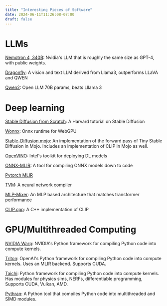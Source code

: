 ```yaml
---
title: "Interesting Pieces of Software"
date: 2024-06-11T11:26:08-07:00
draft: false
---
```


# LLMs

[Nemotron 4, 340B](https://huggingface.co/collections/nvidia/nemotron-4-340b-666b7ebaf1b3867caf2f1911):
Nvidia's LLM that is roughly the same size as GPT-4, with public weights.

[Dragonfly](https://www.together.ai/blog/dragonfly-v1):
A vision and text LLM derived from Llama3, outperforms LLaVA and QWEN

[Qwen2](https://qwenlm.github.io/blog/qwen2/):
Open LLM 70B params, beats Lllama 3

# Deep learning

[Stable Diffusion from Scratch](https://github.com/Animadversio/DiffusionFromScratch): A Harvard tutorial on Stable Diffusion

[Wonnx](https://github.com/webonnx/wonnx):
Onnx runtime for WebGPU

[Stable-Diffusion.mojo](https://github.com/lrmantovani10/Stable-Diffusion.mojo):
An implementation of the forward pass of Tiny Stable Diffusion in Mojo.
Includes an implementation of CLIP in Mojo as well.

[OpenVINO](https://github.com/openvinotoolkit/openvino):
Intel's toolkit for deploying DL models

[ONNX-MLIR](https://github.com/onnx/onnx-mlir):
A tool for compiling ONNX models down to code

[Pytorch MLIR](https://github.com/llvm/torch-mlir)

[TVM](https://github.com/apache/tvm/):
A neural network compiler

[MLP-Mixer](https://arxiv.org/pdf/2105.01601v4):
An MLP based architecture that matches transformer performance

[CLIP.cpp](https://github.com/monatis/clip.cpp/tree/main):
A C++ implementation of CLIP

# GPU/Multithreaded Computing 

[NVIDIA Warp](https://github.com/NVIDIA/warp): 
NVIDIA's Python framework for compiling Python code into compute kernels. 

[Triton](https://github.com/triton-lang/triton):
OpenAI's Python framework for compiling Python code into compute kernels.
Uses an MLIR backend.
Supports CUDA.

[Taichi](https://github.com/taichi-dev/taichi):
Python framework for compiling Python code into compute kernels.
Has modules for physics sims, NERFs, differentiable programming, 
Supports CUDA, Vulkan, AMD.

[Pythran](https://pythran.readthedocs.io/en/latest/):
A Python tool that compiles Python code into multithreaded and SIMD modules.
